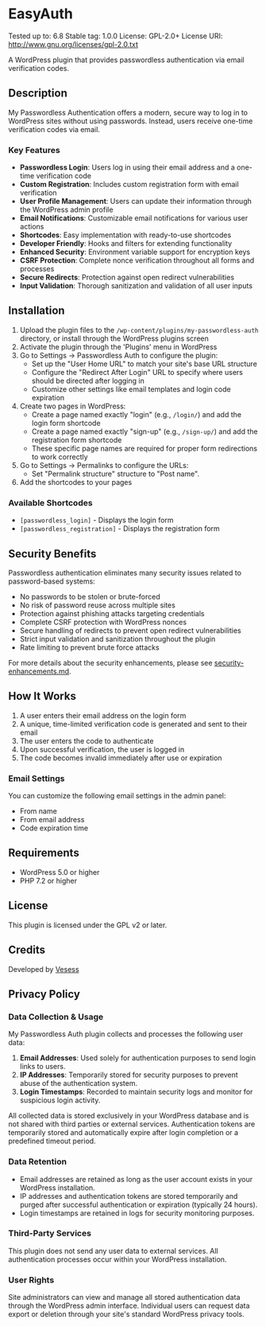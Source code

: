 # EasyAuth

Tested up to: 6.8
Stable tag: 1.0.0
License: GPL-2.0+
License URI: http://www.gnu.org/licenses/gpl-2.0.txt

A WordPress plugin that provides passwordless authentication via email verification codes.

## Description

My Passwordless Authentication offers a modern, secure way to log in to WordPress sites without using passwords. Instead, users receive one-time verification codes via email.

### Key Features

* **Passwordless Login**: Users log in using their email address and a one-time verification code
* **Custom Registration**: Includes custom registration form with email verification
* **User Profile Management**: Users can update their information through the WordPress admin profile
* **Email Notifications**: Customizable email notifications for various user actions
* **Shortcodes**: Easy implementation with ready-to-use shortcodes
* **Developer Friendly**: Hooks and filters for extending functionality
* **Enhanced Security**: Environment variable support for encryption keys
* **CSRF Protection**: Complete nonce verification throughout all forms and processes
* **Secure Redirects**: Protection against open redirect vulnerabilities
* **Input Validation**: Thorough sanitization and validation of all user inputs

## Installation

1. Upload the plugin files to the `/wp-content/plugins/my-passwordless-auth` directory, or install through the WordPress plugins screen
2. Activate the plugin through the 'Plugins' menu in WordPress
3. Go to Settings → Passwordless Auth to configure the plugin:
   * Set up the "User Home URL" to match your site's base URL structure
   * Configure the "Redirect After Login" URL to specify where users should be directed after logging in
   * Customize other settings like email templates and login code expiration
4. Create two pages in WordPress:
   * Create a page named exactly "login" (e.g., `/login/`) and add the login form shortcode
   * Create a page named exactly "sign-up" (e.g., `/sign-up/`) and add the registration form shortcode
   * These specific page names are required for proper form redirections to work correctly
5. Go to Settings → Permalinks to configure the URLs:
   * Set "Permalink structure" structure to "Post name".
6. Add the shortcodes to your pages

### Available Shortcodes

* `[passwordless_login]` - Displays the login form
* `[passwordless_registration]` - Displays the registration form

## Security Benefits

Passwordless authentication eliminates many security issues related to password-based systems:

* No passwords to be stolen or brute-forced
* No risk of password reuse across multiple sites
* Protection against phishing attacks targeting credentials
* Complete CSRF protection with WordPress nonces
* Secure handling of redirects to prevent open redirect vulnerabilities
* Strict input validation and sanitization throughout the plugin
* Rate limiting to prevent brute force attacks

For more details about the security enhancements, please see [security-enhancements.md](security-enhancements.md).

## How It Works

1. A user enters their email address on the login form
2. A unique, time-limited verification code is generated and sent to their email
3. The user enters the code to authenticate
4. Upon successful verification, the user is logged in
5. The code becomes invalid immediately after use or expiration


### Email Settings

You can customize the following email settings in the admin panel:

* From name
* From email address
* Code expiration time


## Requirements

* WordPress 5.0 or higher
* PHP 7.2 or higher

## License

This plugin is licensed under the GPL v2 or later.

## Credits

Developed by [Vesess](https://www.vesess.com/)

## Privacy Policy

### Data Collection & Usage

My Passwordless Auth plugin collects and processes the following user data:

1. **Email Addresses**: Used solely for authentication purposes to send login links to users.
2. **IP Addresses**: Temporarily stored for security purposes to prevent abuse of the authentication system.
3. **Login Timestamps**: Recorded to maintain security logs and monitor for suspicious login activity.

All collected data is stored exclusively in your WordPress database and is not shared with third parties or external services. Authentication tokens are temporarily stored and automatically expire after login completion or a predefined timeout period.

### Data Retention

- Email addresses are retained as long as the user account exists in your WordPress installation.
- IP addresses and authentication tokens are stored temporarily and purged after successful authentication or expiration (typically 24 hours).
- Login timestamps are retained in logs for security monitoring purposes.

### Third-Party Services

This plugin does not send any user data to external services. All authentication processes occur within your WordPress installation.

### User Rights

Site administrators can view and manage all stored authentication data through the WordPress admin interface. Individual users can request data export or deletion through your site's standard WordPress privacy tools.
